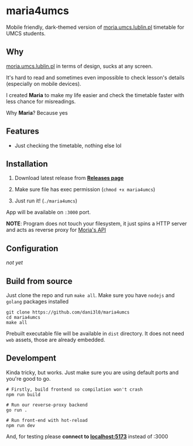 # maria4umcs

Mobile friendly, dark-themed version of [moria.umcs.lublin.pl](http://moria.umcs.lublin.pl/) timetable for UMCS students.


## Why

[moria.umcs.lublin.pl](http://moria.umcs.lublin.pl/) in terms of design, sucks at any screen.

It's hard to read and sometimes even impossible to check lesson's details (especially on mobile devices).

I created **Maria** to make my life easier and check the timetable faster with less chance for misreadings.

Why **Maria**? Because yes


## Features
- Just checking the timetable, nothing else lol


## Installation

1. Download latest release from **[Releases page](https://github.com/dani3l0/maria4umcs)**

2. Make sure file has exec permission (`chmod +x maria4umcs`)

3. Just run it! (`./maria4umcs`)

App will be available on `:3000` port.

**NOTE**: Program does not touch your filesystem, it just spins a HTTP server and acts as reverse proxy for [Moria's API](http://moria.umcs.lublin.pl/api)


## Configuration

_not yet_


## Build from source

Just clone the repo and run `make all`. Make sure you have `nodejs` and `golang` packages installed


```
git clone https://github.com/dani3l0/maria4umcs
cd maria4umcs
make all
```

Prebuilt executable file will be available in `dist` directory. It does not need `web` assets, those are already embedded.


## Develompent

Kinda tricky, but works. Just make sure you are using default ports and you're good to go.

```
# Firstly, build frontend so compilation won't crash
npm run build

# Run our reverse-proxy backend
go run .
```

```
# Run front-end with hot-reload
npm run dev
```

And, for testing please **connect to [localhost:5173](localhost:5173)** instead of :3000
